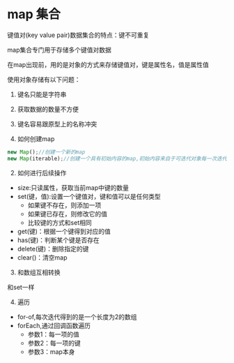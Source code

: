 #  map 集合

键值对(key value pair)数据集合的特点：键不可重复

map集合专门用于存储多个键值对数据

在map出现前，用的是对象的方式来存储键值对，键是属性名，值是属性值

使用对象存储有以下问题：

1. 键名只能是字符串
2. 获取数据的数量不方便
3. 键名容易跟原型上的名称冲突


1. 如何创建map

```js
new Map();//创建一个新的map
new Map(iterable);//创建一个具有初始内容的map,初始内容来自于可迭代对象每一次迭代的结果，但是他要求每次迭代的结果必须是一个长度为2的数组，数组第一项表示键，数组第二项表示值
```

2. 如何进行后续操作

- size:只读属性，获取当前map中键的数量
- set(键，值):设置一个键值对，键和值可以是任何类型
  - 如果键不存在，则添加一项
  - 如果键已存在，则修改它的值
  - 比较键的方式和set相同
- get(键)：根据一个键得到对应的值
- has(键)：判断某个键是否存在
- delete(键)：删除指定的键
- clear()：清空map



3. 和数组互相转换

和set一样

4. 遍历

- for-of,每次迭代得到的是一个长度为2的数组
- forEach,通过回调函数遍历
  - 参数1：每一项的值
  - 参数2：每一项的键
  - 参数3：map本身










